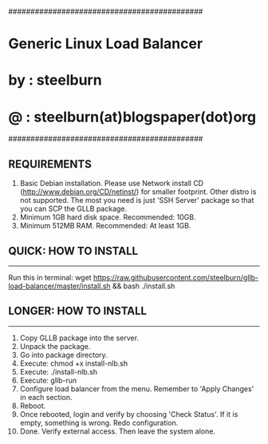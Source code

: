 ############################################
# Generic Linux Load Balancer
# by : steelburn
# @  : steelburn(at)blogspaper(dot)org
############################################

REQUIREMENTS
-----------
1. 	Basic Debian installation. Please use Network install CD (http://www.debian.org/CD/netinst/) for smaller footprint. Other distro is not supported.
	The most you need is just 'SSH Server' package so that you can SCP the GLLB package.
2.	Minimum 1GB hard disk space. Recommended: 10GB.
3.	Minimum 512MB RAM. Recommended: At least 1GB.

## QUICK: HOW TO INSTALL
--------------
Run this in terminal: wget https://raw.githubusercontent.com/steelburn/gllb-load-balancer/master/install.sh && bash ./install.sh


## LONGER: HOW TO INSTALL
--------------
1. Copy GLLB package into the server. 
2. Unpack the package.
3. Go into package directory.
4. Execute: chmod +x install-nlb.sh
5. Execute: ./install-nlb.sh
6. Execute: gllb-run
7. Configure load balancer from the menu. Remember to 'Apply Changes' in each section.
8. Reboot.
9. Once rebooted, login and verify by choosing 'Check Status'. If it is empty, something is wrong. Redo configuration.
10. Done. Verify external access. Then leave the system alone. 


